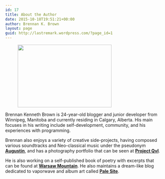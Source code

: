 ```yaml
---
id: 17
title: About the Author
date: 2015-10-18T19:51:21+00:00
author: Brennan K. Brown
layout: page
guid: http://lastremark.wordpress.com/?page_id=1
---
```

<div class="wp-block-image is-style-circle-mask">
  <figure class="alignright size-medium is-resized"><img src="http://wandernotebook.com/wp-content/uploads/2020/02/Brennan-Brown-300x200.jpg" alt="" class="wp-image-191" width="300" height="200" srcset="http://wandernotebook.com/wp-content/uploads/2020/02/Brennan-Brown-300x200.jpg 300w, http://wandernotebook.com/wp-content/uploads/2020/02/Brennan-Brown-1024x682.jpg 1024w, http://wandernotebook.com/wp-content/uploads/2020/02/Brennan-Brown-768x512.jpg 768w, http://wandernotebook.com/wp-content/uploads/2020/02/Brennan-Brown-900x600.jpg 900w, http://wandernotebook.com/wp-content/uploads/2020/02/Brennan-Brown.jpg 1280w" sizes="(max-width: 300px) 100vw, 300px" /></figure>
</div>

Brennan Kenneth Brown is 24-year-old blogger and junior developer from Winnipeg, Manitoba and currently residing in Calgary, Alberta. His main focuses in his writing include self-development, community, and his experiences with programming.  
  
Brennan also enjoys a variety of creative side-projects, having composed various soundtracks and Neo-classical music under the pseudonym [**Augustin**](https://augustin.bandcamp.com/), and has a photography portfolio that can be seen at [**Project Qvl**](https://deviantart.com/qvl). 

He is also working on a self-published book of poetry with excerpts that can be found at [**Warsaw Mountain**](https://warsawmountain.tumblr.com/). He also maintains a dream-like blog dedicated to vaporwave and album art called [**Pale Site**](http://pale.pw/).